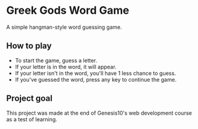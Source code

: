 # Greek Gods Word Game

A simple hangman-style word guessing game.

## How to play

* To start the game, guess a letter. 
* If your letter is in the word, it will appear.
* If your letter isn't in the word, you'll have 1 less chance to guess.
* If you've guessed the word, press any key to continue the game.

## Project goal

This project was made at the end of Genesis10's web development course as a test of learning.